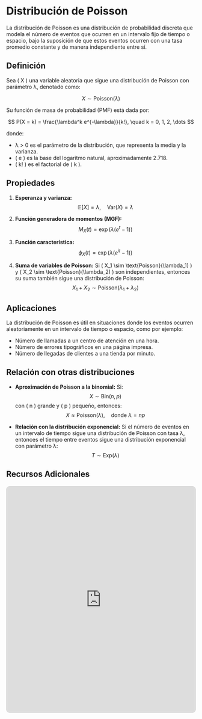 # Distribución de Poisson

La distribución de Poisson es una distribución de probabilidad discreta que modela el número de eventos que ocurren en un intervalo fijo de tiempo o espacio, bajo la suposición de que estos eventos ocurren con una tasa promedio constante y de manera independiente entre sí.

## Definición

Sea \( X \) una variable aleatoria que sigue una distribución de Poisson con parámetro <span>&lambda;</span>, denotado como:

$$ X \sim \text{Poisson}(\lambda) $$

Su función de masa de probabilidad (PMF) está dada por:

$$ P(X = k) = \frac{\lambda^k e^{-\lambda}}{k!}, \quad k = 0, 1, 2, \dots $$

donde:
- <span>&lambda;</span> > 0 es el parámetro de la distribución, que representa la media y la varianza.
- \( e \) es la base del logaritmo natural, aproximadamente 2.718.
- \( k! \) es el factorial de \( k \).

## Propiedades

1. **Esperanza y varianza:**
   $$ \mathbb{E}[X] = \lambda, \quad \text{Var}(X) = \lambda $$

2. **Función generadora de momentos (MGF):**
   $$ M_X(t) = \exp(\lambda (e^t - 1)) $$

3. **Función característica:**
   $$ \phi_X(t) = \exp(\lambda (e^{it} - 1)) $$

4. **Suma de variables de Poisson:**
   Si \( X_1 \sim \text{Poisson}(\lambda_1) \) y \( X_2 \sim \text{Poisson}(\lambda_2) \) son independientes, entonces su suma también sigue una distribución de Poisson:
   $$ X_1 + X_2 \sim \text{Poisson}(\lambda_1 + \lambda_2) $$

## Aplicaciones

La distribución de Poisson es útil en situaciones donde los eventos ocurren aleatoriamente en un intervalo de tiempo o espacio, como por ejemplo:
- Número de llamadas a un centro de atención en una hora.
- Número de errores tipográficos en una página impresa.
- Número de llegadas de clientes a una tienda por minuto.

## Relación con otras distribuciones

- **Aproximación de Poisson a la binomial:** 
  Si:
    $$ X \sim \text{Bin}(n, p) $$ 
  con \( n \) grande y \( p \) pequeño, entonces:
  $$ X \approx \text{Poisson}(\lambda), \quad \text{donde } \lambda = np $$

- **Relación con la distribución exponencial:** Si el número de eventos en un intervalo de tiempo sigue una distribución de Poisson con tasa <span>&lambda;</span>, entonces el tiempo entre eventos sigue una distribución exponencial con parámetro <span>&lambda;</span>:
  $$ T \sim \text{Exp}(\lambda) $$

## Recursos Adicionales

<div style="display: flex; justify-content: center; align-items: center; margin: 20px 0;">
    <iframe src="https://drive.google.com/file/d/1U4YSnLEzuFSO6j13KhM8AW0tAwwdq7uO/preview" style="width: 100%; max-width: 800px; height: 600px; border: 1px solid #ccc; border-radius: 8px;"></iframe>
</div>